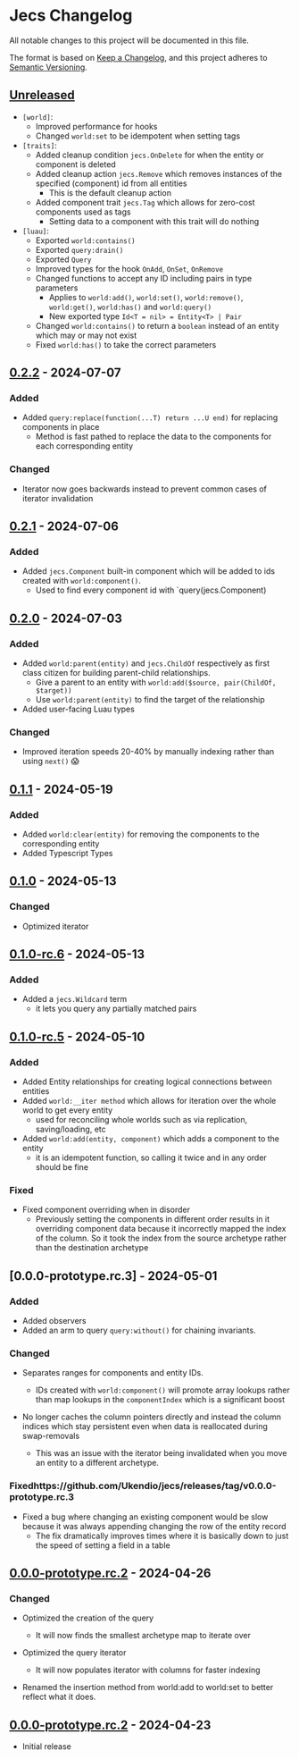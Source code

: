 # Jecs Changelog

All notable changes to this project will be documented in this file.

The format is based on [Keep a Changelog][kac], and this project adheres to
[Semantic Versioning][semver].

[kac]: https://keepachangelog.com/en/1.1.0/
[semver]: https://semver.org/spec/v2.0.0.html

## [Unreleased]
- `[world]`:
    - Improved performance for hooks
    - Changed `world:set` to be idempotent when setting tags
- `[traits]`:
    - Added cleanup condition `jecs.OnDelete` for when the entity or component is deleted
    - Added cleanup action `jecs.Remove` which removes instances of the specified (component) id from all entities
        - This is the default cleanup action
    - Added component trait `jecs.Tag` which allows for zero-cost components used as tags
        - Setting data to a component with this trait will do nothing
- `[luau]`:
    - Exported `world:contains()`
    - Exported `query:drain()`
    - Exported `Query`
    - Improved types for the hook `OnAdd`, `OnSet`, `OnRemove`
    - Changed functions to accept any ID including pairs in type parameters
      - Applies to `world:add()`, `world:set()`, `world:remove()`, `world:get()`, `world:has()` and `world:query()`
      - New exported type `Id<T = nil> = Entity<T> | Pair`
    - Changed `world:contains()` to return a `boolean` instead of an entity which may or may not exist
    - Fixed `world:has()` to take the correct parameters

## [0.2.2] - 2024-07-07

### Added

- Added `query:replace(function(...T) return ...U end)` for replacing components in place
  - Method is fast pathed to replace the data to the components for each corresponding entity

### Changed

- Iterator now goes backwards instead to prevent common cases of iterator invalidation

## [0.2.1] - 2024-07-06

### Added

- Added `jecs.Component` built-in component which will be added to ids created with `world:component()`.
    - Used to find every component id with `query(jecs.Component)

## [0.2.0] - 2024-07-03

### Added

- Added `world:parent(entity)` and `jecs.ChildOf` respectively as first class citizen for building parent-child relationships.
    - Give a parent to an entity with `world:add($source, pair(ChildOf, $target))`
    - Use `world:parent(entity)` to find the target of the relationship
- Added user-facing Luau types

### Changed
- Improved iteration speeds 20-40% by manually indexing rather than using `next()` :scream:


## [0.1.1] - 2024-05-19

### Added

- Added `world:clear(entity)` for removing the components to the corresponding entity
- Added Typescript Types

## [0.1.0] - 2024-05-13

### Changed
- Optimized iterator

## [0.1.0-rc.6] - 2024-05-13

### Added

- Added a `jecs.Wildcard` term
    - it lets you query any partially matched pairs

## [0.1.0-rc.5] - 2024-05-10

### Added

- Added Entity relationships for creating logical connections between entities
- Added `world:__iter method` which allows for iteration over the whole world to get every entity
    - used for reconciling whole worlds such as via replication, saving/loading, etc
- Added `world:add(entity, component)` which adds a component to the entity
    - it is an idempotent function, so calling it twice and in any order should be fine

### Fixed
- Fixed component overriding when in disorder
    - Previously setting the components in different order results in it overriding component data because it incorrectly mapped the index of the column. So it took the index from the source archetype rather than the destination archetype

## [0.0.0-prototype.rc.3] - 2024-05-01

### Added

- Added observers
- Added an arm to query `query:without()` for chaining invariants.

### Changed
- Separates ranges for components and entity IDs.
    - IDs created with `world:component()` will promote array lookups rather than map lookups in the `componentIndex` which is a significant boost

- No longer caches the column pointers directly and instead the column indices which stay persistent even when data is reallocated during swap-removals
    - This was an issue with the iterator being invalidated when you move an entity to a different archetype.

### Fixedhttps://github.com/Ukendio/jecs/releases/tag/v0.0.0-prototype.rc.3

- Fixed a bug where changing an existing component would be slow because it was always appending changing the row of the entity record
    - The fix dramatically improves times where it is basically down to just the speed of setting a field in a table

## [0.0.0-prototype.rc.2] - 2024-04-26

### Changed
- Optimized the creation of the query
    - It will now finds the smallest archetype map to iterate over
- Optimized the query iterator
    - It will now populates iterator with columns for faster indexing

- Renamed the insertion method from world:add to world:set to better reflect what it does.

## [0.0.0-prototype.rc.2] - 2024-04-23
- Initial release

[unreleased]: https://github.com/ukendio/jecs/compare/v0.0.0.0-prototype.rc.2...HEAD
[0.2.2]: https://github.com/ukendio/jecs/releases/tag/v0.2.2
[0.2.1]: https://github.com/ukendio/jecs/releases/tag/v0.2.1
[0.2.0]: https://github.com/ukendio/jecs/releases/tag/v0.2.0
[0.1.1]: https://github.com/ukendio/jecs/releases/tag/v0.1.1
[0.1.0]: https://github.com/ukendio/jecs/releases/tag/v0.1.0
[0.1.0-rc.6]: https://github.com/ukendio/jecs/releases/tag/v0.1.0-rc.6
[0.1.0-rc.5]: https://github.com/ukendio/jecs/releases/tag/v0.1.0-rc.5
[0.0.0-prototype-rc.3]: https://github.com/ukendio/jecs/releases/tag/v0.0.0-prototype.rc.3
[0.0.0-prototype.rc.2]: https://github.com/ukendio/jecs/releases/tag/v0.0.0-prototype.rc.2
[0.0.0-prototype-rc.1]: https://github.com/ukendio/jecs/releases/tag/v0.0.0-prototype.rc.1
